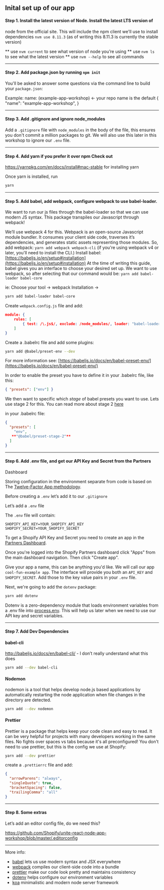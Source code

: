 ## Inital set up of our app

#### Step 1. Install the latest version of Node. Install the latest LTS version of

node from the official site. This will include the npm client we'll use to
install dependencies `nvm use 8.11.3` (as of writing this 8.11.3 is currently
the stable version)

** use `nvm current` to see what version of node you’re using ** use `nvm ls` to
see what the latest version \*\* use `nvm --help` to see all commands

---

#### Step 2. Add package.json by running `npm init`

You'll be asked to answer some questions via the command line to build your
`package.json`:

Example: name: (example-app-workshop) <- your repo name is the default { "name":
"example-app-workshop", }

---

#### Step 3. Add .gitignore and ignore node_modules

Add a `.gitignore` file with `node_modules` in the body of the file, this
ensures you don't commit a million packages to git. We will also use this later
in this workshop to ignore our `.env` file.

---

#### Step 4. Add yarn if you prefer it over npm Check out

https://yarnpkg.com/en/docs/install#mac-stable for installing yarn

Once yarn is installed, run

```bash
yarn
```

---

#### Step 5. Add babel, add webpack, configure webpack to use babel-loader.

We want to run our js files through the babel-loader so that we can use modern
JS syntax. This package transpiles our Javascript through webpack!

We’ll use webpack 4 for this. Webpack is an open-source Javascript module
bundler. It consumes your client side code, traverses it’s dependencies, and
generates static assets representing those modules. So, add webpack:
`yarn add webpack webpack-cli` (if you're using webpack v4 or later, you'll need
to install the CLI.) Install babel:
[https://babeljs.io/en/setup#installation](https://babeljs.io/en/setup#installation)
At the time of writing this guide, babel gives you an interface to choose your
desired set up. We want to use webpack, so after selecting that our command
would be: `yarn add babel-loader babel-core`

ie: Choose your tool -> webpack Installation ->

```bash
yarn add babel-loader babel-core
```

Create `webpack.config.js` file and add:

```json
module: {
    rules: [
        { test: /\.js$/, exclude: /node_modules/, loader: "babel-loader" }
    ]
}
```

Create a .babelrc file and add some plugins:

```bash
yarn add @babel/preset-env --dev
```

For more information see:
[https://babeljs.io/docs/en/babel-preset-env/](https://babeljs.io/docs/en/babel-preset-env/)

In order to enable the preset you have to define it in your .babelrc file, like
this:

```json
{ "presets": ["env"] }
```

We then want to specific which _stage_ of babel presets you want to use. Lets
use stage 2 for this. You can read more about stage 2
[here](https://babeljs.io/docs/en/babel-preset-stage-2)

in your .babelrc file:

```json
{
  "presets": [
    "env",
   **"@babel/preset-stage-2"**
  ]
}
```

---

#### Step 6. Add .env file, and get our API Key and Secret from the Partners

Dashboard

Storing configuration in the environment separate from code is based on The
[Twelve-Factor App methodology](https://12factor.net/config).

Before creating a `.env` let’s add it to our `.gitignore`

Let’s add a `.env` file

The `.env` file will contain:

```
SHOPIFY_API_KEY=YOUR_SHOPIFY_API_KEY
SHOPIFY_SECRET=YOUR_SHOPIFY_SECRET
```

To get a Shopify API Key and Secret you need to create an app in the
[Partners Dashboard](https://www.shopify.ca/partners).

Once you're logged into the Shopify Partners dashboard click "Apps" from the
main dashboard navigation. Then click "Create app".

Give your app a name, this can be anything you'd like. We will call our app
`cool-fun-example app`. The interface will provide you both an `API_KEY` and
`SHOPIFY_SECRET`. Add those to the key value pairs in your `.env` file.

Next, we're going to add the `dotenv` package:

```bash
yarn add dotenv
```

Dotenv is a zero-dependency module that loads environment variables from a .env
file into
[process.env](https://nodejs.org/docs/latest/api/process.html#process_process_env).
This will help us later when we need to use our API key and secret variables.

---

#### Step 7. Add Dev Dependencies

#### babel-cli

http://babeljs.io/docs/en/babel-cli/ - I don’t really understand what this does

```bash
yarn add --dev babel-cli
```

#### Nodemon

nodemon is a tool that helps develop node.js based applications by automatically
restarting the node application when file changes in the directory are detected.

```bash
yarn add --dev nodemon
```

#### Prettier

Prettier is a package that helps keep your code clean and easy to read. It can
be very helpful for projects with many developers working in the same files. No
fights over spaces vs tabs because it's all preconfigured! You don't need to use
prettier, but this is the config we use at Shopify:

```bash
yarn add --dev prettier
```

create a `.prettierrc` file and add:

```json
{
  "arrowParens": "always",
  "singleQuote": true,
  "bracketSpacing": false,
  "trailingComma": "all"
}
```

---

#### Step 8. Some extras

Let’s add an editor config file, do we need this?

https://github.com/Shopify/unite-react-node-app-workshop/blob/master/.editorconfig

---

More info:

- [babel](https://babeljs.io/) lets us use modern syntax and JSX everywhere
- [webpack](https://webpack.js.org/) compiles our client-side code into a bundle
- [prettier](https://prettier.io/) make our code look pretty and maintains
  consistency
- [dotenv](https://github.com/motdotla/dotenv) helps configure our environment
  variables
- [koa](https://koajs.com/) minimalistic and modern node server framework
